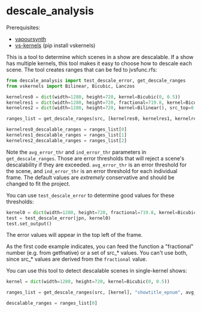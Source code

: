 # descale_analysis

Prerequisites:

- [vapoursynth](https://github.com/vapoursynth/vapoursynth)
- [vs-kernels](https://github.com/Jaded-Encoding-Thaumaturgy/vs-kernels) (pip install vskernels)

This is a tool to determine which scenes in a show are descalable. If a show has multiple kernels, this tool makes it easy to choose how to descale each scene. The tool creates ranges that can be fed to jvsfunc.rfs:

```py
from descale_analysis import test_descale_error, get_descale_ranges
from vskernels import Bilinear, Bicubic, Lanczos

kernelres0 = dict(width=1280, height=720, kernel=Bicubic(0, 0.5))
kernelres1 = dict(width=1280, height=720, fractional=719.8, kernel=Bicubic(0, 1))
kernelres2 = dict(width=1280, height=720, kernel=Bilinear(), src_top=0.2, src_height=719.6, src_left=0.2, src_width=1279.6)

ranges_list = get_descale_ranges(src, [kernelres0, kernelres1, kernelres2], "showtitle_epnum", avg_error_thr=0.015, ind_error_thr=0.02)

kernelres0_descalable_ranges = ranges_list[0]
kernelres1_descalable_ranges = ranges_list[1]
kernelres2_descalable_ranges = ranges_list[2]
```

Note the `avg_error_thr` and `ind_error_thr` parameters in `get_descale_ranges`. Those are error thresholds that will reject a scene's descalability if they are exceeded. `avg_error_thr` is an error threshold for the scene, and `ind_error_thr` is an error threshold for each individual frame. The default values are *extremely* conservative and should be changed to fit the project.

You can use `test_descale_error` to determine good values for these thresholds:

```py
kernel0 = dict(width=1280, height=720, fractional=719.8, kernel=Bicubic(0, 0.5))
test = test_descale_error(jpn, kernel0)
test.set_output()
```

The error values will appear in the top left of the frame.

As the first code example indicates, you can feed the function a "fractional" number (e.g. from getfnative) or a set of src_\* values. You can't use both, since src_\* values are derived from the `fractional` value.

You can use this tool to detect descalable scenes in single-kernel shows:

```py
kernel = dict(width=1280, height=720, kernel=Bicubic(0, 0.5))

ranges_list = get_descale_ranges(src, [kernel], "showtitle_epnum", avg_error_thr=0.015, ind_error_thr=0.02)

descalable_ranges = ranges_list[0]
```
